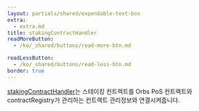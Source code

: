 ```yaml
---
layout: partials/shared/expendable-text-box
extra:
  - extra.md
title: stakingContractHandler
readMoreButton:
  - /ko/_shared/buttons/read-more-btn.md

readLessButton:
  - /ko/_shared/buttons/read-less-btn.md
border: true
---
```


[stakingContractHandler](https://etherscan.io/0x77A4e01C20d4a67372f300297fB69Da981c19755)는 스테이킹 컨트렉트를 Orbs PoS 컨트랙트와 contractRegistry가 관리하는 컨트랙트 관리정보와 연결시켜줍니다.

